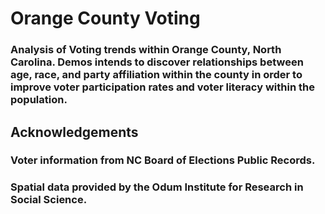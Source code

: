# Orange County Voting

### Analysis of Voting trends within Orange County, North Carolina. Demos intends to discover relationships between age, race, and party affiliation within the county in order to improve voter participation rates and voter literacy within the population.

## Acknowledgements 

### Voter information from NC Board of Elections Public Records. 
### Spatial data provided by the Odum Institute for Research in Social Science. 
